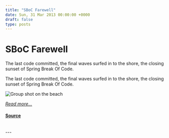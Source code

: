 ```yaml
---
title: "SBoC Farewell"
date: Sun, 31 Mar 2013 00:00:00 +0000
draft: false
type: posts
---
```

# SBoC Farewell





 The last code committed, the final waves surfed in to the shore, the closing sunset of Spring Break Of Code. 

The last code committed, the final waves surfed in to the shore, the closing sunset of Spring Break Of Code.

![Group shot on the beach](/blog/images/sboc-goodbye.jpg)

[_Read more..._](https://signal.org/blog/sboc-goodbye/)

#### [Source](https://signal.org/blog/sboc-goodbye/)

<br/>
---

